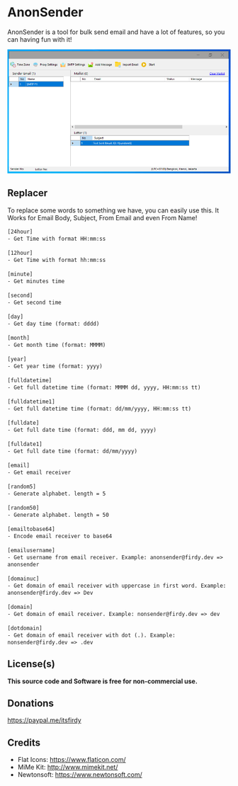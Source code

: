# AnonSender
AnonSender is a tool for bulk send email and have a lot of features, so you can having fun with it!

![Main Program](Images/main.PNG)

## Replacer
To replace some words to something we have, you can easily use this.
It Works for Email Body, Subject, From Email and even From Name!

```
[24hour]
- Get Time with format HH:mm:ss
    
[12hour]
- Get Time with format hh:mm:ss

[minute]
- Get minutes time

[second]
- Get second time

[day]
- Get day time (format: dddd)

[month]
- Get month time (format: MMMM)

[year]
- Get year time (format: yyyy)

[fulldatetime]
- Get full datetime time (format: MMMM dd, yyyy, HH:mm:ss tt)

[fulldatetime1]
- Get full datetime time (format: dd/mm/yyyy, HH:mm:ss tt)

[fulldate]
- Get full date time (format: ddd, mm dd, yyyy)

[fulldate1]
- Get full date time (format: dd/mm/yyyy)

[email]
- Get email receiver

[random5]
- Generate alphabet. length = 5

[random50]
- Generate alphabet. length = 50

[emailtobase64]
- Encode email receiver to base64

[emailusername]
- Get username from email receiver. Example: anonsender@firdy.dev => anonsender

[domainuc]
- Get domain of email receiver with uppercase in first word. Example: anonsender@firdy.dev => Dev

[domain]
- Get domain of email receiver. Example: nonsender@firdy.dev => dev

[dotdomain]
- Get domain of email receiver with dot (.). Example: nonsender@firdy.dev => .dev
```

## License(s)
<b>This source code and Software is free for non-commercial use.</b>

## Donations
https://paypal.me/itsfirdy

## Credits
- Flat Icons: https://www.flaticon.com/
- MiMe Kit: http://www.mimekit.net/
- Newtonsoft: https://www.newtonsoft.com/
